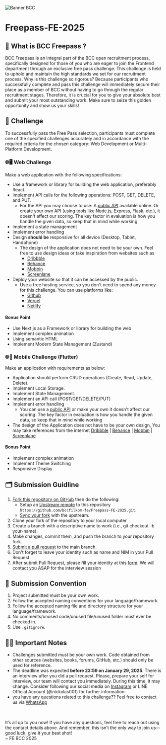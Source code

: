 ![Banner BCC](https://github.com/FE-BCC/Freepass-FE-2024/assets/107536877/bf5f781c-f369-4b24-bf71-4f440ca2d23c)
# Freepass-FE-2025

## 🤔 What is BCC Freepass ?
BCC Freepass is an integral part of the BCC open recruitment process, specifically designed for those of you who are eager to join the Frontend department through an exclusive free pass challenge. This challenge is held to uphold and maintain the high standards we set for our recruitment process. Why is this challenge so rigorous? Because participants who successfully complete and pass this challenge will immediately secure their place as a member of BCC without having to go through the regular recruitment stages. Therefore, it is crucial for you to give your absolute best and submit your most outstanding work. Make sure to seize this golden opportunity and show us your skills! 

## 💪 Challenge 
To successfully pass the Free Pass selection, participants must complete one of the specified challenges accurately and in accordance with the required criteria for the chosen category: Web Development or Multi-Platform Development.

### 🌐🖥️ Web Challenge 
Make a web application with the following specifications:
- Use a framework or library for building the web application, preferably React.
- Implement API calls for the following operations: POST, GET, DELETE, and PUT.
    - For the API you may choose to use: 
    A [public API](https://github.com/public-apis/public-apis) available online. Or create your own API (using tools like Node.js, Express, Flask, etc.), it doesn't affect our scoring. The key factor in evaluation is how you handle the given data, so keep that in mind while working
- Implement a state management
- Implement error handling
- Design **should be** responsive for all device (Desktop, Tablet, Handphone)
    - The design of the application does not need to be your own. Feel free to use design ideas or take inspiration from websites such as 
        - [Dribbble](https://dribbble.com/following) 
        - [Behance](https://www.behance.net/) 
        - [Mobbin](https://mobbin.com/browse/ios/apps)
        - [Screenlane](https://screenlane.com/)
- Deploy your website so that it can be accessed by the public.
    - Use a free hosting service, so you don't need to spend any money for this challenge. You can use platforms like:
        - [Github](https://docs.github.com/en/pages/getting-started-with-github-pages/about-github-pages) 
        - [Vercel](https://vercel.com/docs/getting-started-with-vercel) 
        - [Netlify](https://docs.netlify.com/get-started/)

#### Bonus Point
* Use Next js as a Framework or library for building the web 
* Implement complex animation
* Using semantic HTML
* Implement Modern State Management (Zustand)

### 🌐📱 Mobile Challenge (Flutter)
Make an application with requirements as below:
- Application should perform CRUD operations (Create, Read, Update, Delete).
- Implement Local Storage.
- Implement State Management.
- Implement an API call (POST/GET/DELETE/PUT)
- Implement error handling
  - You can use a [public API](https://github.com/public-apis/public-apis) or make your own it doesn't affect our scoring. The key factor in evaluation is how you handle the given data, so keep that in mind while working
- The design of the Application does not have to be your own design, You may take references from the internet [Dribbble](https://dribbble.com/following) | [Behance](https://www.behance.net/) | [Mobbin](https://mobbin.com/browse/ios/apps) | [Screenlane](https://screenlane.com/)
#### Bonus Point
* Implement complex animation
* Implement Theme Switching
* Responsive Display

## 🗂️ Submission Guidline
1. [Fork this repository on GitHub](https://help.github.com/articles/fork-a-repo) then do the following:
    * Setup an [Upstream remote](https://help.github.com/en/github/collaborating-with-issues-and-pull-requests/configuring-a-remote-for-a-fork) to this repository `https://github.com/bccfilkom-fe/Freepass-FE-2025.git`.
    * [Sync your fork](https://help.github.com/en/github/collaborating-with-issues-and-pull-requests/syncing-a-fork) with the upstream.
2. Clone your fork of the repository to your local computer
3. Create a branch with a descriptive name to work (i.e., git checkout -b your-name).
4. Make changes, commit them, and push the branch to your repository fork.
5. [Submit a pull request](https://help.github.com/articles/using-pull-requests) to the main branch.
6. Don't forget to leave your identity such as name and NIM in your Pull Request
7. After submit Pull Request, please fill your identity at this [form](). We will contact you ASAP for the interview session

## 📝 Submission Convention
1. Project submitted must be your own work.
2. Follow the accepted naming conventions for your language/framework.
3. Follow the accepted naming file and directory structure for your language/framework.
4. No comments/unused code/unused file/unused folder must ever be checked in.
5. Use `.gitignore`.

## 🚨🚨 Important Notes
- Challenges submitted must be your own work. Code obtained from other sources (websites, books, forums, GitHub, etc.) should only be used for reference.
- The deadline was expected **before 23:59 on January 29, 2025**. There is an interview after you did a pull request. Please, prepare your self for interview, our team will contact you immediately. During this time, it may change. Consider following our social media on [Instagram](https://www.instagram.com/bccfilkom/) or LINE Official Account (@nickolas001) for further information.
- you have any questions related to this challenge?? Feel free to contact us via [WhatsApp](https://wa.me/+6282131907973)
<br/>
<br/>
It’s all up to you now! If you have any questions, feel free to reach out using the contact details above. And remember, this isn’t the only way to join us—good luck, give it your best shot!
<br/>
~ FE BCC 2025
